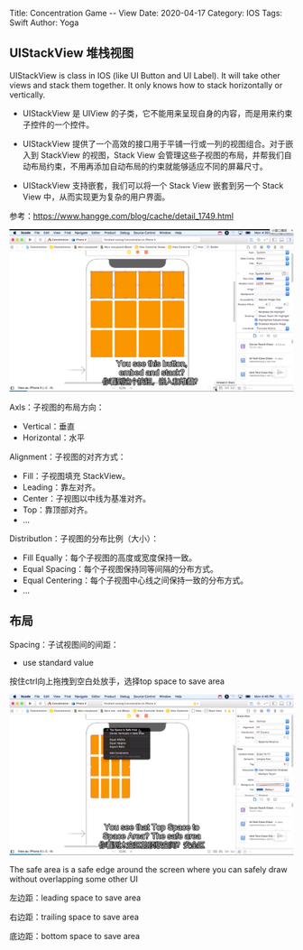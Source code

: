 Title: Concentration Game -- View
Date: 2020-04-17
Category: IOS
Tags: Swift
Author: Yoga

## UIStackView 堆栈视图

UIStackView is class in IOS (like UI Button and UI Label). It will take other views and stack them together. It only knows how to stack horizontally or vertically.

* UIStackView 是 UIView 的子类，它不能用来呈现自身的内容，而是用来约束子控件的一个控件。

* UIStackView 提供了一个高效的接口用于平铺一行或一列的视图组合。对于嵌入到 StackView 的视图，Stack View 会管理这些子视图的布局，并帮我们自动布局约束，不用再添加自动布局的约束就能够适应不同的屏幕尺寸。

* UIStackView 支持嵌套，我们可以将一个 Stack View 嵌套到另一个 Stack View 中，从而实现更为复杂的用户界面。

参考：https://www.hangge.com/blog/cache/detail_1749.html

![Swift](img/swift9.png)

Axls：子视图的布局方向：
* Vertical：垂直
* Horizontal：水平

Alignment：子视图的对齐方式：
* Fill：子视图填充 StackView。
* Leading：靠左对齐。
* Center：子视图以中线为基准对齐。
* Top：靠顶部对齐。
* ...

Distributlon：子视图的分布比例（大小）：
* Fill Equally：每个子视图的高度或宽度保持一致。
* Equal Spacing：每个子视图保持同等间隔的分布方式。
* Equal Centering：每个子视图中心线之间保持一致的分布方式。
* ...

## 布局

Spacing：子试视图间的间距：
* use standard value

按住ctrl向上拖拽到空白处放手，选择top space to save area

![Swift](img/swift10.png)

The safe area is a safe edge around the screen where you can safely draw without overlapping some other UI

左边距：leading space to save area

右边距：trailing space to save area

底边距：bottom space to save area